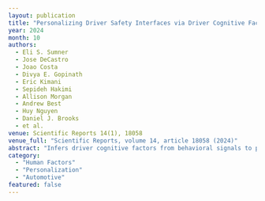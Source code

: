 ```yaml
---
layout: publication
title: "Personalizing Driver Safety Interfaces via Driver Cognitive Factors Inference"
year: 2024
month: 10
authors:
  - Eli S. Sumner
  - Jose DeCastro
  - Joao Costa
  - Divya E. Gopinath
  - Eric Kimani
  - Sepideh Hakimi
  - Allison Morgan
  - Andrew Best
  - Huy Nguyen
  - Daniel J. Brooks
  - et al.
venue: Scientific Reports 14(1), 18058
venue_full: "Scientific Reports, volume 14, article 18058 (2024)"
abstract: "Infers driver cognitive factors from behavioral signals to personalize safety HMI; demonstrates relationships between inferred factors, driving outcomes, and interface effectiveness."
category:
  - "Human Factors"
  - "Personalization"
  - "Automotive"
featured: false
---
```


